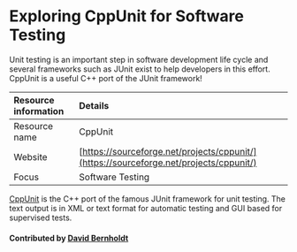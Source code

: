 # Exploring CppUnit for Software Testing

Unit testing is an important step in software development life cycle and several frameworks such as JUnit exist to help developers in this effort. CppUnit is a useful C++ port of the JUnit framework!

Resource information | Details 
:--- | :--- 
Resource name| CppUnit
Website  | [https://sourceforge.net/projects/cppunit/](https://sourceforge.net/projects/cppunit/)
Focus | Software Testing

[CppUnit](https://sourceforge.net/projects/cppunit/) is the C++ port of the famous JUnit framework for unit testing.  The text output is in XML or text format for automatic testing and GUI based for supervised tests.

#### Contributed by [David Bernholdt](http://github.com/bernhold "David Bernholdt")

<!---
Publish: yes
Categories: reliability, development
Topics: testing, tools
Tags: tool
Level: 2
Prerequisites: defaults
Aggregate: none
--->
